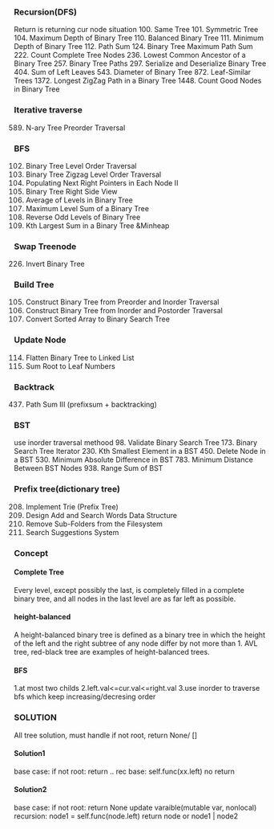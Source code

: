 ### Recursion(DFS)
Return is returning cur node situation
100. Same Tree
101. Symmetric Tree
104. Maximum Depth of Binary Tree
110. Balanced Binary Tree
111. Minimum Depth of Binary Tree
112. Path Sum
124. Binary Tree Maximum Path Sum
222. Count Complete Tree Nodes
236. Lowest Common Ancestor of a Binary Tree
257. Binary Tree Paths
297. Serialize and Deserialize Binary Tree
404. Sum of Left Leaves
543. Diameter of Binary Tree
872. Leaf-Similar Trees
1372. Longest ZigZag Path in a Binary Tree
1448. Count Good Nodes in Binary Tree


### Iterative traverse
589. N-ary Tree Preorder Traversal


### BFS
102. Binary Tree Level Order Traversal
103. Binary Tree Zigzag Level Order Traversal
117. Populating Next Right Pointers in Each Node II
199. Binary Tree Right Side View
637. Average of Levels in Binary Tree
1161. Maximum Level Sum of a Binary Tree
2415. Reverse Odd Levels of Binary Tree
2583. Kth Largest Sum in a Binary Tree  &Minheap


### Swap Treenode
226. Invert Binary Tree


### Build Tree
105. Construct Binary Tree from Preorder and Inorder Traversal
106. Construct Binary Tree from Inorder and Postorder Traversal
108. Convert Sorted Array to Binary Search Tree


### Update Node
114. Flatten Binary Tree to Linked List
129. Sum Root to Leaf Numbers


### Backtrack
437. Path Sum III (prefixsum + backtracking)


### BST
use inorder traversal methood
98. Validate Binary Search Tree
173. Binary Search Tree Iterator
230. Kth Smallest Element in a BST
450. Delete Node in a BST
530. Minimum Absolute Difference in BST 
783. Minimum Distance Between BST Nodes
938. Range Sum of BST


### Prefix tree(dictionary tree)
208. Implement Trie (Prefix Tree)
211. Design Add and Search Words Data Structure
1233. Remove Sub-Folders from the Filesystem
1268. Search Suggestions System


### Concept
#### Complete Tree
Every level, except possibly the last, is completely filled in a complete binary tree, and all nodes in the last level are as far left as possible.
#### height-balanced
A height-balanced binary tree is defined as a binary tree in which the height of the left and the right subtree of any node differ by not more than 1. AVL tree, red-black tree are examples of height-balanced trees. 
#### BFS
1.at most two childs 2.left.val<=cur.val<=right.val 3.use inorder to traverse bfs which keep increasing/decresing order


### SOLUTION
All tree solution, must handle if not root, return None/ []

#### Solution1
base case: if not root: return ..
rec base: self.func(xx.left)
no return

#### Solution2
base case: if not root: return None
update varaible(mutable var, nonlocal)
recursion: node1 = self.func(node.left)
return node  or node1 | node2












